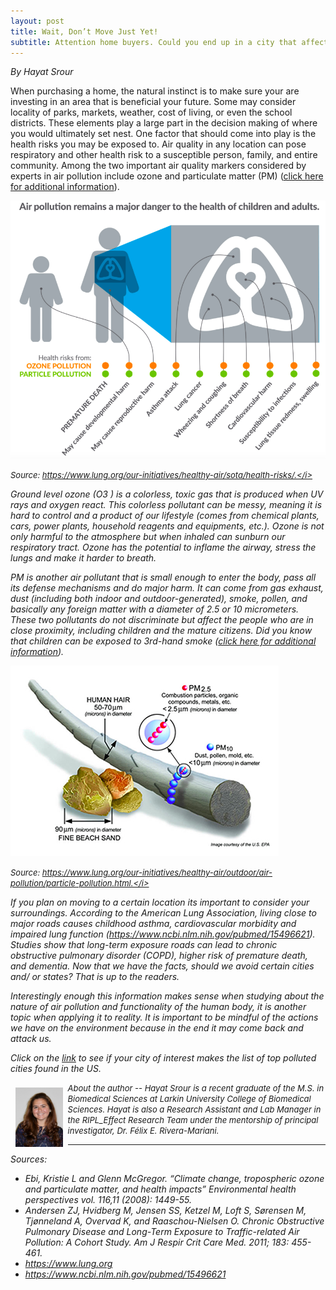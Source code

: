 ```yaml
---
layout: post
title: Wait, Don’t Move Just Yet!
subtitle: Attention home buyers. Could you end up in a city that affects your health?
---
```


*By Hayat Srour*

When purchasing a home, the natural instinct is to make sure your are investing in an area that is beneficial your future. Some may consider locality of parks, markets, weather, cost of living, or even the school districts. These elements play a large part in the decision making of where you would ultimately set nest. One factor that should come into play is the health risks you may be exposed to. Air quality in any location can pose respiratory and other health risk  to a susceptible person, family, and entire community. Among the two important air quality markers considered by experts in air pollution include ozone and particulate matter (PM) (<a href="https://www.ncbi.nlm.nih.gov/pmc/articles/PMC2592262/" target="_blank">click here for additional information</a>). 

<img src="/img/airpollution-hayatpost.png" alt="Danger of Air Pollution" class="inline"/>

<font size="2"><i>Source: https://www.lung.org/our-initiatives/healthy-air/sota/health-risks/.</i></font>

Ground level ozone (O3 ) is a colorless, toxic gas that is produced when UV rays and oxygen react. This colorless pollutant can be messy, meaning it is hard to control and a product of our lifestyle (comes from chemical plants, cars, power plants, household reagents and equipments, etc.). Ozone is not only harmful to the atmosphere but when inhaled can sunburn our respiratory tract. Ozone has the potential to inflame the airway, stress the lungs and make it harder to breath. 

PM is another air pollutant that is small enough to enter the body, pass all its defense mechanisms and do major harm. It can come from gas exhaust, dust (including both indoor and outdoor-generated), smoke, pollen, and basically any foreign matter with a diameter of 2.5 or 10 micrometers. These two pollutants do not discriminate but affect the people who are in close proximity, including children and the mature citizens. Did you know that children can be exposed to 3rd-hand smoke (<a href="https://tobaccocontrol.bmj.com/content/22/3/147">click here for additional information</a>). 

<img src="/img/lungs-air-pollution-hayatblog.png" alt="Danger of Air Pollution" class="inline"/>

<font size="2"><i>Source: https://www.lung.org/our-initiatives/healthy-air/outdoor/air-pollution/particle-pollution.html.</i></font>

If you plan on moving to a certain location its important to consider your surroundings.  According to the American Lung Association, living close to major roads causes childhood asthma, cardiovascular morbidity and impaired lung function (https://www.ncbi.nlm.nih.gov/pubmed/15496621). Studies show that long-term exposure roads can lead to chronic obstructive pulmonary disorder (COPD), higher risk of premature death, and dementia. Now that we have the facts, should we avoid certain cities and/ or states? That is up to the readers. 

Interestingly enough this information makes sense when studying about the nature of air pollution and functionality of the human body, it is another topic when applying it to reality. It is important to be mindful of the actions we have on the environment because in the end it may come back and attack us.

Click on the <a href="https://tobaccocontrol.bmj.com/content/22/3/147https://www.lung.org/our-initiatives/healthy-air/sota/city-rankings/most-polluted-cities.html">link</a> to see if your city of interest makes the list of top polluted cities found in the US.

<img src="/img/Hayat.jpg" alt="Hayat Srour" align="left" style="width: 15%; height: 15%; margin:8px">
<font size="2"><i>About the author -- Hayat Srour is a recent graduate of the M.S. in Biomedical Sciences at Larkin University College of Biomedical Sciences. Hayat is also a Research Assistant and Lab Manager in the RIPL_Effect Research Team under the mentorship of principal investigator, Dr. Félix E. Rivera-Mariani.</i></font>

---
*Sources*: 
- Ebi, Kristie L and Glenn McGregor. “Climate change, tropospheric ozone and particulate matter, and health impacts” Environmental health perspectives vol. 116,11 (2008): 1449-55.
- Andersen ZJ, Hvidberg M, Jensen SS, Ketzel M, Loft S, Sørensen M, Tjønneland A, Overvad K, and Raaschou-Nielsen O. Chronic Obstructive Pulmonary Disease and Long-Term Exposure to Traffic-related Air Pollution: A Cohort Study. Am J Respir Crit Care Med. 2011; 183: 455-461.
- https://www.lung.org
- https://www.ncbi.nlm.nih.gov/pubmed/15496621
